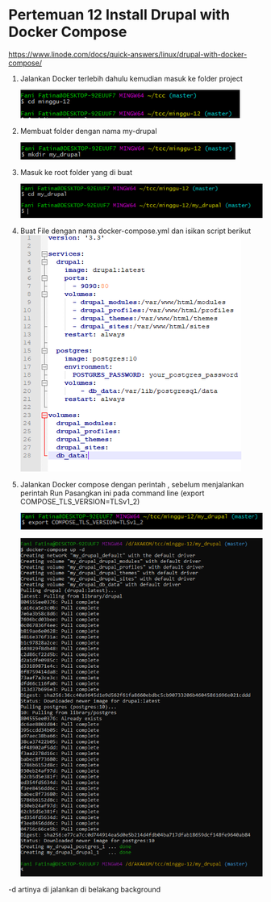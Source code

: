 # Pertemuan 12 Install Drupal with Docker Compose

https://www.linode.com/docs/quick-answers/linux/drupal-with-docker-compose/

1. Jalankan Docker terlebih dahulu kemudian masuk ke folder project
   
   ![00](gambar/1.PNG)
   
2. Membuat folder dengan nama my-drupal

   ![00](gambar/2.PNG)
	
3. Masuk ke root folder yang di buat

   ![00](gambar/3.PNG)

4. Buat File dengan nama docker-compose.yml dan isikan script berikut
   ![00](gambar/6.PNG)

5. Jalankan Docker compose dengan perintah , sebelum menjalankan perintah Run Pasangkan ini pada command line (export COMPOSE_TLS_VERSION=TLSv1_2)

   ![00](gambar/4.PNG)
   
   ![00](gambar/5.PNG)

-d artinya di jalankan di belakang background




